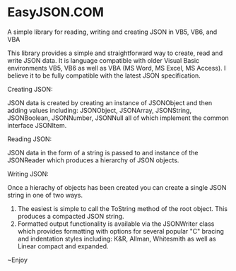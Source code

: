 # EasyJSON.COM
A simple library for reading, writing and creating JSON in VB5, VB6, and VBA

This library provides a simple and straightforward way to create, read and write JSON data.  It is language compatible 
with older Visual Basic environments VB5, VB6 as well as VBA (MS Word, MS Excel, MS Access).  I believe it to be 
fully compatible with the latest JSON specification.

Creating JSON:

JSON data is created by creating an instance of JSONObject and then adding values including:
  JSONObject, JSONArray, JSONString, JSONBoolean, JSONNumber, JSONNull all of which implement the common interface JSONItem.
  
Reading JSON:

JSON data in the form of a string is passed to and instance of the JSONReader which produces a hierarchy of JSON objects.

Writing JSON:

Once a hierachy of objects has been created you can create a single JSON string in one of two ways.  
  1) The easiest is simple to call the ToString method of the root object.  This produces a compacted JSON string.
  2) Formatted output functionality is available via the JSONWriter class which provides formatting with options for 
  several popular "C" bracing and indentation styles including: K&R, Allman, Whitesmith as well as Linear compact and expanded.
  
~Enjoy
